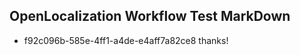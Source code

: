 ## OpenLocalization Workflow Test MarkDown
* f92c096b-585e-4ff1-a4de-e4aff7a82ce8 thanks!

<!--HONumber=Sep16_HO1-->


